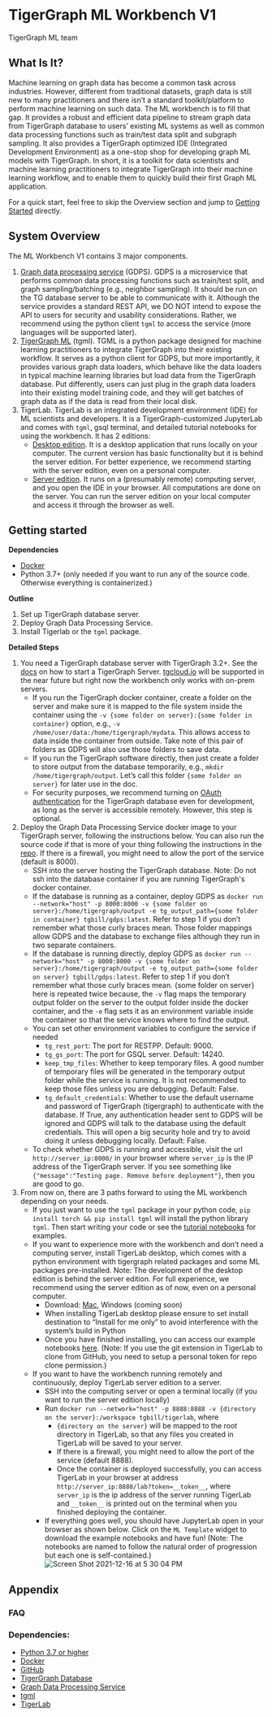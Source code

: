 # TigerGraph ML Workbench V1

TigerGraph ML team

## What Is It?

Machine learning on graph data has become a common task across industries. However, different from traditional datasets, graph data is still new to many practitioners and there isn’t a standard toolkit/platform to perform machine learning on such data. The ML workbench is to fill that gap. It provides a robust and efficient data pipeline to stream graph data from TigerGraph database to users’ existing ML systems as well as common data processing functions such as train/test data split and subgraph sampling. It also provides a TigerGraph optimized IDE (Integrated Development Environment) as a one-stop shop for developing graph ML models with TigerGraph. In short, it is a toolkit for data scientists and machine learning practitioners to integrate TigerGraph into their machine learning workflow, and to enable them to quickly build their first Graph ML application.

For a quick start, feel free to skip the Overview section and jump to [Getting Started](https://github.com/tg-bill/mlworkbench-docs#getting-started) directly.

## System Overview

The ML Workbench V1 contains 3 major components.

1. [Graph data processing service](https://github.com/TigerGraph-DevLabs/GDPS) (GDPS). GDPS is a microservice that performs common data processing functions such as train/test split, and graph sampling/batching (e.g., neighbor sampling). It should be run on the TG database server to be able to communicate with it. Although the service provides a standard REST API, we DO NOT intend to expose the API to users for security and usability considerations. Rather, we recommend using the python client `tgml` to access the service (more languages will be supported later).
2. [TigerGraph ML](https://github.com/TigerGraph-DevLabs/tgml) (tgml). TGML is a python package designed for machine learning practitioners to integrate TigerGraph into their existing workflow. It serves as a python client for GDPS, but more importantly, it provides various graph data loaders, which behave like the data loaders in typical machine learning libraries but load data from the TigerGraph database. Put differently, users can just plug in the graph data loaders into their existing model training code, and they will get batches of graph data as if the data is read from their local disk.
3. TigerLab. TigerLab is an integrated development environment (IDE) for ML scientists and developers. It is a TigerGraph-customized JupyterLab and comes with `tgml`, gsql terminal, and detailed tutorial notebooks for using the workbench. It has 2 editions:
   - [Desktop edition](https://github.com/TigerGraph-DevLabs/jupyterlab-desktop). It is a desktop application that runs locally on your computer. The current version has basic functionality but it is behind the server edition. For better experience, we recommend starting with the server edition, even on a personal computer.
   - [Server edition](https://github.com/TigerGraph-DevLabs/tigerlab). It runs on a (presumably remote) computing server, and you open the IDE in your browser. All computations are done on the server. You can run the server edition on your local computer and access it through the browser as well.

## Getting started
**Dependencies**
- [Docker](https://docs.docker.com/get-docker/)
- Python 3.7+ (only needed if you want to run any of the source code. Otherwise everything is containerized.)

**Outline**
1. Set up TigerGraph database server.
2. Deploy Graph Data Processing Service.
3. Install Tigerlab or the `tgml` package.

**Detailed Steps**
1. You need a TigerGraph database server with TigerGraph 3.2+. See the [docs](https://docs.tigergraph.com/tigergraph-server/3.3/getting-started/docker) on how to start a TigerGraph Server. [tgcloud.io](https://tgcloud.io/) will be supported in the near future but right now the workbench only works with on-prem servers. 
   - If you run the TigerGraph docker container, create a folder on the server and make sure it is mapped to the file system inside the container using the `-v {some folder on server}:{some folder in container}` option, e.g., `-v /home/user/data:/home/tigergraph/mydata`. This allows access to data inside the container from outside. Take note of this pair of folders as GDPS will also use those folders to save data. 
   - If you run the TigerGraph software directly, then just create a folder to store output from the database temporarily, e.g., `mkdir /home/tigergraph/output`. Let’s call this folder `{some folder on server}` for later use in the doc.   
   - For security purposes, we recommend turning on [OAuth authentication](https://docs.tigergraph.com/tigergraph-server/3.3/user-access/enabling-user-authentication#enable-restpp-authentication) for the TigerGraph database even for development, as long as the server is accessible remotely. However, this step is optional.
2. Deploy the Graph Data Processing Service docker image to your TigerGraph server, following the instructions below. You can also run the source code if that is more of your thing following the instructions in the [repo](https://github.com/TigerGraph-DevLabs/GDPS). If there is a firewall, you might need to allow the port of the service (default is 8000). 
   - SSH into the server hosting the TigerGraph database. Note: Do not ssh into the database container if you are running TigerGraph's docker container. 
   - If the database is running as a container, deploy GDPS as `docker run --network="host" -p 8000:8000 -v {some folder on server}:/home/tigergraph/output -e tg_output_path={some folder in container} tgbill/gdps:latest`. Refer to step 1 if you don’t remember what those curly braces mean. Those folder mappings allow GDPS and the database to exchange files although they run in two separate containers.
   - If the database is running directly, deploy GDPS as `docker run --network="host" -p 8000:8000 -v {some folder on server}:/home/tigergraph/output -e tg_output_path={some folder on server} tgbill/gdps:latest`. Refer to step 1 if you don’t remember what those curly braces mean. {some folder on server} here is repeated twice because, the `-v` flag maps the temporary output folder on the server to the output folder inside the docker container, and the `-e` flag sets it as an environment variable inside the container so that the service knows where to find the output.
   - You can set other environment variables to configure the service if needed
     - `tg_rest_port`: The port for RESTPP. Default: 9000.
     - `tg_gs_port`: The port for GSQL server. Default: 14240.
     - `keep_tmp_files`: Whether to keep temporary files. A good number of temporary files will be generated in the temporary output folder while the service is running. It is not recommended to keep those files unless you are debugging. Default: False.
     - `tg_default_credentials`: Whether to use the default username and password of TigerGraph (tigergraph) to authenticate with the database. If True, any authentication header sent to GDPS will be ignored and GDPS will talk to the database using the default credentials. This will open a big security hole and try to avoid doing it unless debugging locally. Default: False.
   - To check whether GDPS is running and accessible, visit the url `http://server_ip:8000/` in your browser where `server_ip` is the IP address of the TigerGraph server. If you see something like `{"message":"Testing page. Remove before deployment"}`, then you are good to go.
3. From now on, there are 3 paths forward to using the ML workbench depending on your needs.
   - If you just want to use the `tgml` package in your python code, `pip install torch && pip install tgml` will install the python library `tgml`. Then start writing your code or see the [tutorial notebooks](https://github.com/tg-bill/mlworkbench-docs/tree/main/tutorials/basics) for examples. 
   - If you want to experience more with the workbench and don’t need a computing server, install TigerLab desktop, which comes with a python environment with tigergraph related packages and some ML packages pre-installed. Note: The development of the desktop edition is behind the server edition. For full experience, we recommend using the server edition as of now, even on a personal computer.
     - Download: [Mac](https://tigergraph-public-data.s3.us-west-1.amazonaws.com/ml-workbench/JupyterLab.pkg), Windows (coming soon)
     - When installing TigerLab desktop please ensure to set install destination to “Install for me only” to avoid interference with the system’s build in Python
     - Once you have finished installing, you can access our example notebooks [here](https://github.com/tg-bill/mlworkbench-docs/tree/main/tutorials/basics). (Note: If you use the git extension in TigerLab to clone from GitHub, you need to setup a personal token for repo clone permission.)
   - If you want to have the workbench running remotely and continuously, deploy TigerLab server edition to a server.
     - SSH into the computing server or open a terminal locally (if you want to run the server edition locally)
     - Run `docker run --network="host" -p 8888:8888 -v {directory on the server}:/workspace tgbill/tigerlab`, where 
       - `{directory on the server}`  will be mapped to the root directory in TigerLab, so that any files you created in TigerLab will be saved to your server.
       - If there is a firewall, you might need to allow the port of the service (default 8888). 
       - Once the container is deployed successfully, you can access TigerLab in your browser at address `http://server_ip:8888/lab?token=__token__`, where `server_ip` is the ip address of the server running TigerLab and `__token__` is printed out on the terminal when you finished deploying the container. 
     - If everything goes well, you should have JupyterLab open in your browser as shown below. Click on the `ML Template` widget to download the example notebooks and have fun! (Note: The notebooks are named to follow the natural order of progression but each one is self-contained.)
![Screen Shot 2021-12-16 at 5 30 04 PM](https://user-images.githubusercontent.com/89414465/146474131-24b08d7b-19fc-443f-a709-8e47f6c86cb6.png)



## Appendix
### FAQ
### Dependencies:
- [Python 3.7 or higher](https://www.python.org/downloads/)
- [Docker](https://docs.docker.com/get-docker/) 
- [GitHub](https://github.com/) 
- [TigerGraph Database](https://docs.tigergraph.com/tigergraph-server/3.3/getting-started/docker)
- [Graph Data Processing Service](https://github.com/TigerGraph-DevLabs/GDPS)
- [tgml](https://github.com/TigerGraph-DevLabs/tgml)
- [TigerLab](https://github.com/TigerGraph-DevLabs/tigerlab)
